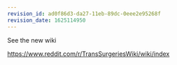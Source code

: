 ```yaml
---
revision_id: ad0f86d3-da27-11eb-89dc-0eee2e95268f
revision_date: 1625114950
---
```


See the new wiki

https://www.reddit.com/r/TransSurgeriesWiki/wiki/index